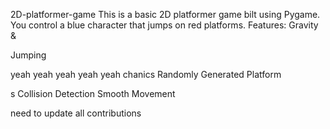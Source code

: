 


 2D-platformer-game
This is a basic 2D platformer game 
bilt using Pygame. You control a blue 
character that jumps on red platforms.
Features: Gravity &amp;


Jumping

yeah yeah yeah yeah yeah
chanics Randomly Generated Platform


s Collision Detection  Smooth Movement




need  to update all contributions 



 